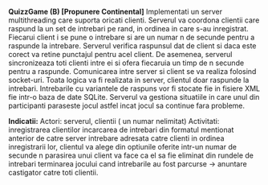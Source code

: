 **QuizzGame (B) [Propunere Continental]**
Implementati un server multithreading care suporta oricati clienti. Serverul va coordona clientii care raspund la un set de intrebari pe rand, in ordinea in care s-au inregistrat. Fiecarui client i se pune o intrebare si are un numar n de secunde pentru a raspunde la intrebare. Serverul verifica raspunsul dat de client si daca este corect va retine punctajul pentru acel client. De asemenea, serverul sincronizeaza toti clienti intre ei si ofera fiecaruia un timp de n secunde pentru a raspunde. Comunicarea intre server si client se va realiza folosind socket-uri. Toata logica va fi realizata in server, clientul doar raspunde la intrebari. Intrebarile cu variantele de raspuns vor fi stocate fie in fisiere XML fie intr-o baza de date SQLite. Serverul va gestiona situatiile in care unul din participanti paraseste jocul astfel incat jocul sa continue fara probleme.

**Indicatii:**
Actori: serverul, clientii ( un numar nelimitat)
Activitati:
inregistrarea clientilor
incarcarea de intrebari din formatul mentionat anterior de catre server
intrebare adresata catre clienti in ordinea inregistrarii lor, clientul va alege din optiunile oferite intr-un numar de secunde n
parasirea unui client va face ca el sa fie eliminat din rundele de intrebari
terminarea jocului cand intrebarile au fost parcurse -> anuntare castigator catre toti clientii.
